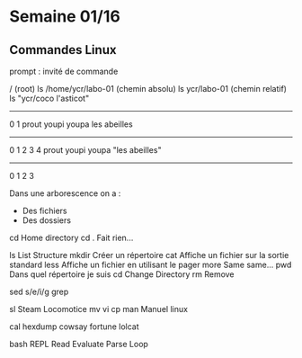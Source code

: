 # Semaine 01/16

## Commandes Linux

prompt : invité de commande

/ (root)
ls /home/ycr/labo-01   (chemin absolu)
ls ycr/labo-01         (chemin relatif)
ls "ycr/coco l'asticot"
-- --------------------
0  1
prout youpi youpa les abeilles
----- ----- ----- --- --------
0     1     2     3   4 
prout youpi youpa "les abeilles"
----- ----- ----- --------------
0     1     2     3  

Dans une arborescence on a : 
- Des fichiers
- Des dossiers

cd   Home directory
cd . Fait rien...


ls    List Structure
mkdir Créer un répertoire
cat   Affiche un fichier sur la sortie standard
less  Affiche un fichier en utilisant le pager 
more  Same same...
pwd   Dans quel répertoire je suis 
cd    Change Directory
rm    Remove

sed   s/e/i/g
grep

sl   Steam Locomotice
mv
vi
cp
man  Manuel linux

cal
hexdump
cowsay
fortune
lolcat

bash REPL Read Evaluate Parse Loop
